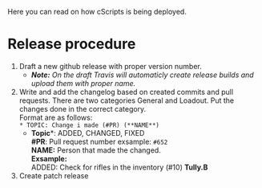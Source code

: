 Here you can read on how cScripts is being deployed. 

# Release procedure
1. Draft a new github release with proper version number.
   - ****Note:*** On the draft Travis will automaticly create release builds and upload them with proper name.*
1. Write and add the changelog based on created commits and pull requests. There are two categories General and Loadout. Put the changes done in the correct category. <br>Format are as follows: <br>```* TOPIC: Change i made (#PR) (**NAME**)```
     - **Topic***: ADDED, CHANGED, FIXED<br>
     **#PR**: Pull request number exsample: `#652`<br>
     **NAME:** Person that made the changed.<br>
     **Exsample:**<br>
     ADDED: Check for rifles in the inventory (#10) **Tully.B**
1. Create patch release